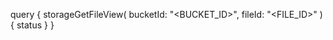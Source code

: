 query {
    storageGetFileView(
        bucketId: "<BUCKET_ID>",
        fileId: "<FILE_ID>"
    ) {
        status
    }
}
